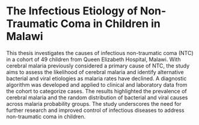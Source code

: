# The Infectious Etiology of Non-Traumatic Coma in Children in Malawi

This thesis investigates the causes of infectious non-traumatic coma (NTC) in a cohort of 49 children from Queen Elizabeth Hospital, Malawi. With cerebral malaria previously considered a primary cause of NTC, the study aims to assess the likelihood of cerebral malaria and identify alternative bacterial and viral etiologies as malaria rates have declined. A diagnostic algorithm was developed and applied to clinical and laboratory data from the cohort to categorize cases. The results highlighted the prevalence of cerebral malaria and the random distribution of bacterial and viral causes across malaria probability groups. The study underscores the need for further research and improved control of infectious diseases to address non-traumatic coma in children.

